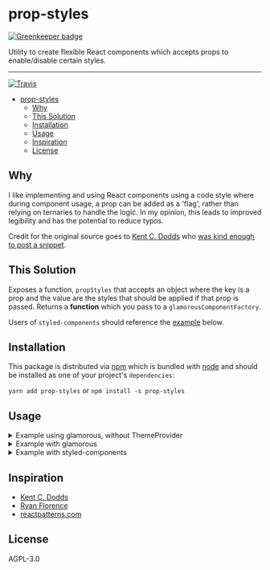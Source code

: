 # prop-styles

[![Greenkeeper badge](https://badges.greenkeeper.io/peterschussheim/prop-styles.svg)](https://greenkeeper.io/)

Utility to create flexible React components which accepts props to enable/disable certain styles.

---

[![Travis](https://img.shields.io/travis/peterschussheim/prop-styles.svg?style=flat-square)](https://travis-ci.org/peterschussheim/prop-styles)

- [prop-styles](#prop-styles)
  - [Why](#why)
  - [This Solution](#this-solution)
  - [Installation](#installation)
  - [Usage](#usage)
  - [Inspiration](#inspiration)
  - [License](#license)

## Why

I like implementing and using React components using a code style where during component usage, a prop can be added as a 'flag', rather than relying on ternaries to handle the logic.  In my opinion, this leads to improved legibility and has the potential to reduce typos.

Credit for the original source goes to [Kent C. Dodds](https://twitter.com/kentcdodds) who [was kind enough to post a snippet](https://codesandbox.io/s/AGRRMl63).

## This Solution

Exposes a function, `propStyles` that accepts an object where the key is a prop and the value are the styles that should be applied if that prop is passed. Returns a **function** which you pass to a
`glamorousComponentFactory`.

Users of `styled-components` should reference the [example](#example---styled-componentshttpswwwstyled-componentscom) below.

## Installation

This package is distributed via [npm](https://www.npmjs.com/) which is bundled with [node](https://nodejs.org/en/) and should be installed as one of your project's `dependencies`:

`yarn add prop-styles` or `npm install -s prop-styles`

## Usage

<details>
<summary>
Example using glamorous, without ThemeProvider
</summary>

[Live demo](https://codesandbox.io/s/kx3q8kmx17)

This is a minimal example of `prop-styles` usage with `glamorous`:


```javascript
import React from 'react'
import { render } from 'react-dom'
import glamorous, { Div } from 'glamorous'
import propStyles from 'prop-styles'

const button = {
  fontSize: 16,
  margin: 10,
  border: 'none',
  cursor: 'pointer',
  display: 'inline-block',
  padding: '10px 20px',
  textAlign: 'center',
  transition: '0.25s cubic-bezier(0.17, 0.67, 0.52, 0.97)',
  borderRadius: 0,
  color: '#fff',
  boxShadow: '0 4px 6px rgba(50,50,93,.11), 0 1px 3px rgba(0,0,0,.08)',
  ':hover': {
    opacity: 0.7,
    transform: 'translateY(-1px)',
    boxShadow: '0 7px 14px rgba(50,50,93,.1), 0 3px 6px rgba(0,0,0,.08)'
  },
  ':focus': { outline: 0 },
  ':active': {
    transform: 'translateY(1px)'
  }
}

const small = {
  padding: '8px 16px'
}

const large = {
  padding: '12px 24px'
}

const colors = {
  success: '#29A88E',
  danger: '#C65F4A',
  primary: '#6DCFD3',
  info: '#FFD035',
  gray: '#5A6E73',
  accent: '#8E83A3'
}

const Button = glamorous.button(
  button,
  propStyles({
    success: success => ({ backgroundColor: colors.success }),
    danger: danger => ({ backgroundColor: colors.danger }),
    primary: primary => ({ backgroundColor: colors.primary }),
    info: info => ({ backgroundColor: colors.info }),
    gray: gray => ({ backgroundColor: colors.gray }),
    accent: accent => ({ backgroundColor: colors.accent }),
    small: [button, small, { fontSize: 12 }],
    large: [button, large, { fontSize: 18 }]
  })
)

function App() {
  return (
    <Div>
      <Div>
        <Button small success>
          Success
        </Button>
        <Button small danger>
          Danger
        </Button>
        <Button small primary>
          Primary
        </Button>
        <Button small info>
          Info
        </Button>
        <Button small gray>
          Gray
        </Button>
        <Button small accent>
          Accent
        </Button>
      </Div>
      <Div>
        <Button success>Success</Button>
        <Button danger>Danger</Button>
        <Button primary>Primary</Button>
        <Button info>Info</Button>
        <Button gray>Gray</Button>
        <Button accent>Accent</Button>
      </Div>
      <Div>
        <Button large success>
          Success
        </Button>
        <Button large danger>
          Danger
        </Button>
        <Button large primary>
          Primary
        </Button>
        <Button large info>
          Info
        </Button>
        <Button large gray>
          Gray
        </Button>
        <Button large accent>
          Accent
        </Button>
      </Div>
    </Div>
  )
}

render(<App />, document.getElementById('root'))
```
</details>

<details>
<summary>
Example with glamorous
</summary>

[Live demo](https://codesandbox.io/s/92m6q0krqr)

Similar to the example above, this sample shows how `prop-styles` and `glamorous` `ThemeProvider` work together:

```javascript
import React from "react"
import { render } from "react-dom"
import glamorous, { ThemeProvider } from "glamorous"
import propStyles from "prop-styles"

const heading = {
  display: "block",
  fontFamily: "inherit",
  fontWeight: "500",
  lineHeight: "1.1"
}

const largerHeading = {
  marginTop: "20px",
  marginBottom: "10px"
}

const smallerHeading = {
  marginTop: "10px",
  marginBottom: "10px"
}

// shoutout to https://seek-oss.github.io/seek-style-guide/typography/
const Text = glamorous.span(
  propStyles({
    faded: ({ theme }) => ({ color: theme.colors.faded }),
    fadedExtra: ({ theme }) => ({ color: theme.colors.fadedExtra }),
    superheading: [heading, largerHeading, { fontSize: 36 }],
    heading: [heading, largerHeading, { fontSize: 30 }],
    subheading: [heading, largerHeading, { fontSize: 24 }],
    superstandard: [heading, smallerHeading, { fontSize: 18 }],
    standard: [heading, smallerHeading, { fontSize: 14 }],
    substandard: [heading, smallerHeading, { fontSize: 12 }]
  })
)

function App() {
  return (
    <ThemeProvider
      theme={{
        colors: {
          faded: "#666",
          fadedExtra: "#888"
        }
      }}
    >
      <glamorous.Div maxWidth={600} margin="auto">
        <Text>Normal</Text>
        <Text subheading>subheading</Text>
        <Text faded superheading>
          faded superheading
        </Text>
        <Text fadedExtra substandard>
          fadedExtra substandard
        </Text>
      </glamorous.Div>
    </ThemeProvider>
  )
}

render(<App />, document.getElementById("root"));
```
</details>

<details>
<summary>
Example with styled-components
</summary>

[Live demo](https://codesandbox.io/s/10ml2qn394)

```javascript
import React from 'react'
import {render} from 'react-dom'
import styled, {ThemeProvider} from 'styled-components'
import propStyles from 'prop-styles'

const heading = {
  display: 'block',
  fontFamily: 'inherit',
  fontWeight: '500',
  lineHeight: '1.1',
}
const largerHeading = {
  marginTop: '20px',
  marginBottom: '10px',
}

const smallerHeading = {
  marginTop: '10px',
  marginBottom: '10px',
}

// shoutout to https://seek-oss.github.io/seek-style-guide/typography/
const textPropStyles = propStyles({
  faded: ({theme}) => ({color: theme.colors.faded}),
  fadedExtra: ({theme}) => ({color: theme.colors.fadedExtra}),
  superheading: [heading, largerHeading, {fontSize: '36px'}],
  heading: [heading, largerHeading, {fontSize: '30px'}],
  subheading: [heading, largerHeading, {fontSize: '24px'}],
  superstandard: [heading, smallerHeading, {fontSize: '18px'}],
  standard: [heading, smallerHeading, {fontSize: '14px'}],
  substandard: [heading, smallerHeading, {fontSize: '12px'}],
})
const Text = styled.span`${textPropStyles};`

function App() {
  return (
    <ThemeProvider
      theme={{
        colors: {
          faded: '#666',
          fadedExtra: '#888',
        },
      }}
    >
      <div style={{maxWidth: 600, margin: 'auto'}}>
        <Text>Normal</Text>
        <Text subheading>subheading</Text>
        <Text faded superheading>
          faded superheading
        </Text>
        <Text fadedExtra substandard>
          fadedExtra substandard
        </Text>
      </div>
    </ThemeProvider>
  )
}

render(<App />, document.getElementById('root'))
```
</details>

## Inspiration

- [Kent C. Dodds](https://twitter.com/kentcdodds)
- [Ryan Florence](https://twitter.com/ryanflorence)
- [reactpatterns.com](http://reactpatterns.com/#style-component)

## License

AGPL-3.0

